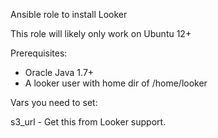 Ansible role to install Looker

This role will likely only work on Ubuntu 12+

Prerequisites:

* Oracle Java 1.7+
* A looker user with home dir of /home/looker

Vars you need to set:

s3_url - Get this from Looker support.
